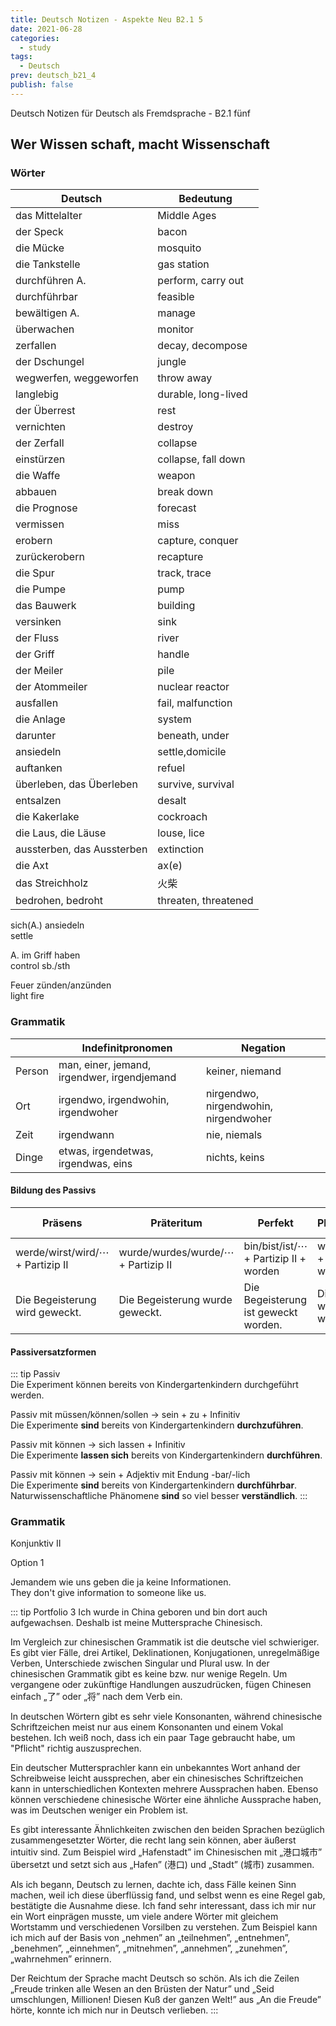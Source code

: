 ```yaml
---
title: Deutsch Notizen - Aspekte Neu B2.1 5
date: 2021-06-28
categories:
  - study
tags:
  - Deutsch
prev: deutsch_b21_4
publish: false
---
```


Deutsch Notizen für Deutsch als Fremdsprache - B2.1 fünf

## Wer Wissen schaft, macht Wissenschaft

### Wörter

| Deutsch                    | Bedeutung            |
| -------------------------- | -------------------- |
| das Mittelalter            | Middle Ages          |
| der Speck                  | bacon                |
| die Mücke                  | mosquito             |
| die Tankstelle             | gas station          |
| durchführen A.             | perform, carry out   |
| durchführbar               | feasible             |
| bewältigen A.              | manage               |
| überwachen                 | monitor              |
| zerfallen                  | decay, decompose     |
| der Dschungel              | jungle               |
| wegwerfen, weggeworfen     | throw away           |
| langlebig                  | durable, long-lived  |
| der Überrest               | rest                 |
| vernichten                 | destroy              |
| der Zerfall                | collapse             |
| einstürzen                 | collapse, fall down  |
| die Waffe                  | weapon               |
| abbauen                    | break down           |
| die Prognose               | forecast             |
| vermissen                  | miss                 |
| erobern                    | capture, conquer     |
| zurückerobern              | recapture            |
| die Spur                   | track, trace         |
| die Pumpe                  | pump                 |
| das Bauwerk                | building             |
| versinken                  | sink                 |
| der Fluss                  | river                |
| der Griff                  | handle               |
| der Meiler                 | pile                 |
| der Atommeiler             | nuclear reactor      |
| ausfallen                  | fail, malfunction    |
| die Anlage                 | system               |
| darunter                   | beneath, under       |
| ansiedeln                  | settle,domicile      |
| auftanken                  | refuel               |
| überleben, das Überleben   | survive, survival    |
| entsalzen                  | desalt               |
| die Kakerlake              | cockroach            |
| die Laus, die Läuse        | louse, lice          |
| aussterben, das Aussterben | extinction           |
| die Axt                    | ax(e)                |
| das Streichholz            | 火柴                 |
| bedrohen, bedroht          | threaten, threatened |

sich(A.) ansiedeln  
settle

A. im Griff haben  
control sb./sth

Feuer zünden/anzünden  
light fire

### Grammatik

|        | Indefinitpronomen                           | Negation                              |
| ------ | ------------------------------------------- | ------------------------------------- |
| Person | man, einer, jemand, irgendwer, irgendjemand | keiner, niemand                       |
| Ort    | irgendwo, irgendwohin, irgendwoher          | nirgendwo, nirgendwohin, nirgendwoher |
| Zeit   | irgendwann                                  | nie, niemals                          |
| Dinge  | etwas, irgendetwas, irgendwas, eins         | nichts, keins                         |

#### Bildung des Passivs

| Präsens                                 | Präteritum                                | Perfekt                                      | Plusquamperfekt                               | mit Modalverb                         |
| --------------------------------------- | ----------------------------------------- | -------------------------------------------- | --------------------------------------------- | ------------------------------------- |
| werde/wirst/wird/$\cdots$ + Partizip II | wurde/wurdes/wurde/$\cdots$ + Partizip II | bin/bist/ist/$\cdots$ + Partizip II + worden | war/warst/war/$\cdots$ + Partizip II + worden | Modalverb + Partizip II + werden      |
| Die Begeisterung wird geweckt.          | Die Begeisterung wurde geweckt.           | Die Begeisterung ist geweckt worden.         | Die Begeisterung war geweckt worden.          | Die Begeisterung soll geweckt werden. |

#### Passiversatzformen

::: tip
Passiv  
Die Experiment können bereits von Kindergartenkindern durchgeführt werden.

Passiv mit müssen/können/sollen $\rightarrow$ sein + zu + Infinitiv  
Die Experimente **sind** bereits von Kindergartenkindern **durchzuführen**.

Passiv mit können $\rightarrow$ sich lassen + Infinitiv  
Die Experimente **lassen sich** bereits von Kindergartenkindern **durchführen**.

Passiv mit können $\rightarrow$ sein + Adjektiv mit Endung -bar/-lich  
Die Experimente **sind** bereits von Kindergartenkindern **durchführbar**.  
Naturwissenschaftliche Phänomene **sind** so viel besser **verständlich**.
:::

### Grammatik

Konjunktiv II

Option 1

Jemandem wie uns geben die ja keine Informationen.  
They don't give information to someone like us.

::: tip Portfolio 3
Ich wurde in China geboren und bin dort auch aufgewachsen. Deshalb ist meine Muttersprache Chinesisch.

Im Vergleich zur chinesischen Grammatik ist die deutsche viel schwieriger. Es gibt vier Fälle, drei Artikel, Deklinationen, Konjugationen, unregelmäßige Verben, Unterschiede zwischen Singular und Plural usw. In der chinesischen Grammatik gibt es keine bzw. nur wenige Regeln. Um vergangene oder zukünftige Handlungen auszudrücken, fügen Chinesen einfach „了” oder „将” nach dem Verb ein.

In deutschen Wörtern gibt es sehr viele Konsonanten, während chinesische Schriftzeichen meist nur aus einem Konsonanten und einem Vokal bestehen. Ich weiß noch, dass ich ein paar Tage gebraucht habe, um "Pflicht" richtig auszusprechen.

Ein deutscher Muttersprachler kann ein unbekanntes Wort anhand der Schreibweise leicht aussprechen, aber ein chinesisches Schriftzeichen kann in unterschiedlichen Kontexten mehrere Aussprachen haben. Ebenso können verschiedene chinesische Wörter eine ähnliche Aussprache haben, was im Deutschen weniger ein Problem ist.

Es gibt interessante Ähnlichkeiten zwischen den beiden Sprachen bezüglich zusammengesetzter Wörter, die recht lang sein können, aber äußerst intuitiv sind. Zum Beispiel wird „Hafenstadt” im Chinesischen mit „港口城市” übersetzt und setzt sich aus „Hafen” (港口) und „Stadt” (城市) zusammen.

Als ich begann, Deutsch zu lernen, dachte ich, dass Fälle keinen Sinn machen, weil ich diese überflüssig fand, und selbst wenn es eine Regel gab, bestätigte die Ausnahme diese. Ich fand sehr interessant, dass ich mir nur ein Wort einprägen musste, um viele andere Wörter mit gleichem Wortstamm und verschiedenen Vorsilben zu verstehen. Zum Beispiel kann ich mich auf der Basis von „nehmen” an „teilnehmen”, „entnehmen”, „benehmen”, „einnehmen”, „mitnehmen”, „annehmen”, „zunehmen”, „wahrnehmen” erinnern.

Der Reichtum der Sprache macht Deutsch so schön. Als ich die Zeilen „Freude trinken alle Wesen an den Brüsten der Natur” und „Seid umschlungen, Millionen! Diesen Kuß der ganzen Welt!” aus „An die Freude” hörte, konnte ich mich nur in Deutsch verlieben.
:::
